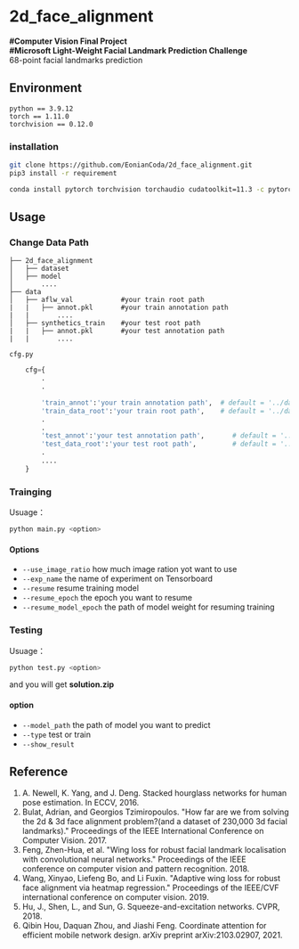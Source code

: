 # 2d_face_alignment
**#Computer Vision Final Project**<br>
**#Microsoft Light-Weight Facial Landmark Prediction Challenge**<br>
68-point facial landmarks prediction
## Environment
```
python == 3.9.12
torch == 1.11.0
torchvision == 0.12.0
```
### installation
```bash
git clone https://github.com/EonianCoda/2d_face_alignment.git
pip3 install -r requirement
```
```bash
conda install pytorch torchvision torchaudio cudatoolkit=11.3 -c pytorch

```
## Usage
### Change Data Path
```
├── 2d_face_alignment
│   ├── dataset
│   ├── model
│       ....
├── data
│   ├── aflw_val            #your train root path
|   |   ├── annot.pkl       #your train annotation path
|   |       ....
│   ├── synthetics_train    #your test root path
|   |   ├── annot.pkl       #your test annotation path
|   |       ....

```
`cfg.py`
```PYTHON
    cfg={
        .
        .

        'train_annot':'your train annotation path',  # default = '../data/synthetics_train/annot.pkl'
        'train_data_root':'your train root path',    # default = '../data/synthetics_train'
        .
        .
        'test_annot':'your test annotation path',       # default = '../data/aflw_val/annot.pkl' 
        'test_data_root':'your test root path',         # default = '../data/aflw_val' 
        .
        ....
    }
```
### Trainging
Usuage：
```bash
python main.py <option>
```
#### Options
* `--use_image_ratio` how much image ration yot want to use
* `--exp_name`  the name of experiment on Tensorboard
* `--resume` resume training model
* `--resume_epoch` the epoch you want to resume
* `--resume_model_epoch` the path of model weight for resuming training
### Testing
Usuage：
```bash
python test.py <option>
```
and you will get **solution.zip**
#### option
* `--model_path` the path of model you want to predict 
* `--type` test or train
* `--show_result` 
## Reference
1. A. Newell, K. Yang, and J. Deng. Stacked hourglass networks for human pose estimation. In ECCV, 2016.
2. Bulat, Adrian, and Georgios Tzimiropoulos. "How far are we from solving the 2d & 3d face alignment problem?(and a dataset of 230,000 3d facial landmarks)." Proceedings of the IEEE International Conference on Computer Vision. 2017.
3. Feng, Zhen-Hua, et al. "Wing loss for robust facial landmark localisation with convolutional neural networks."      Proceedings of the IEEE conference on computer vision and pattern recognition. 2018.
4. Wang, Xinyao, Liefeng Bo, and Li Fuxin. "Adaptive wing loss for robust face alignment via heatmap regression." Proceedings of the IEEE/CVF international conference on computer vision. 2019. 
5. Hu, J., Shen, L., and Sun, G. Squeeze-and-excitation networks. CVPR, 2018.
6. Qibin Hou, Daquan Zhou, and Jiashi Feng. Coordinate attention for efficient mobile network design. arXiv preprint arXiv:2103.02907, 2021.
